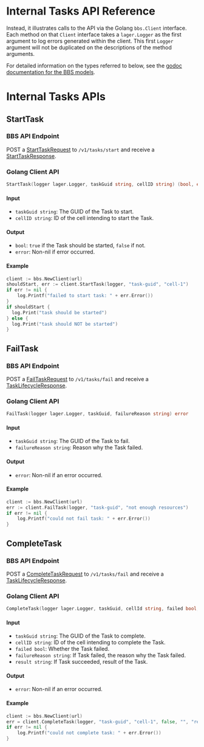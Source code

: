 # Internal Tasks API Reference

Instead, it illustrates calls to the API via the Golang `bbs.Client` interface.
Each method on that `Client` interface takes a `lager.Logger` as the first argument to log errors generated within the client.
This first `Logger` argument will not be duplicated on the descriptions of the method arguments.

For detailed information on the types referred to below, see the [godoc documentation for the BBS models](https://godoc.org/code.cloudfoundry.org/bbs/models).

# Internal Tasks APIs

## StartTask

### BBS API Endpoint

POST a [StartTaskRequest](https://godoc.org/code.cloudfoundry.org/bbs/models#StartTaskRequest)
to `/v1/tasks/start`
and receive a [StartTaskResponse](https://godoc.org/code.cloudfoundry.org/bbs/models#StartTaskResponse).

### Golang Client API

```go
StartTask(logger lager.Logger, taskGuid string, cellID string) (bool, error)
```

#### Input

* `taskGuid string`: The GUID of the Task to start.
* `cellID string`: ID of the cell intending to start the Task.

#### Output

* `bool`: `true` if the Task should be started, `false` if not.
* `error`: Non-nil if error occurred.

#### Example

```go
client := bbs.NewClient(url)
shouldStart, err := client.StartTask(logger, "task-guid", "cell-1")
if err != nil {
    log.Printf("failed to start task: " + err.Error())
}
if shouldStart {
  log.Print("task should be started")
} else {
  log.Print("task should NOT be started")
}
```

## FailTask

### BBS API Endpoint

POST a [FailTaskRequest](https://godoc.org/code.cloudfoundry.org/bbs/models#FailTaskRequest)
to `/v1/tasks/fail`
and receive a [TaskLifecycleResponse](https://godoc.org/code.cloudfoundry.org/bbs/models#TaskLifecycleResponse).

### Golang Client API

```go
FailTask(logger lager.Logger, taskGuid, failureReason string) error
```

#### Input

* `taskGuid string`: The GUID of the Task to fail.
* `failureReason string`: Reason why the Task failed.

#### Output

* `error`:  Non-nil if an error occurred.

#### Example

```go
client := bbs.NewClient(url)
err := client.FailTask(logger, "task-guid", "not enough resources")
if err != nil {
    log.Printf("could not fail task: " + err.Error())
}
```

## CompleteTask

### BBS API Endpoint
POST a [CompleteTaskRequest](https://godoc.org/code.cloudfoundry.org/bbs/models#CompleteTaskRequest)
to `/v1/tasks/fail`
and receive a [TaskLifecycleResponse](https://godoc.org/code.cloudfoundry.org/bbs/models#TaskLifecycleResponse).

### Golang Client API

```go
CompleteTask(logger lager.Logger, taskGuid, cellId string, failed bool, failureReason, result string) error
```

#### Input

* `taskGuid string`: The GUID of the Task to complete.
* `cellID string`: ID of the cell intending to complete the Task.
* `failed bool`: Whether the Task failed.
* `failureReason string`: If Task failed, the reason why the Task failed.
* `result string`: If Task succeeded, result of the Task.

#### Output

* `error`:  Non-nil if an error occurred.

#### Example

```go
client := bbs.NewClient(url)
err = client.CompleteTask(logger, "task-guid", "cell-1", false, "", "result")
if err != nil {
    log.Printf("could not complete task: " + err.Error())
}
```

